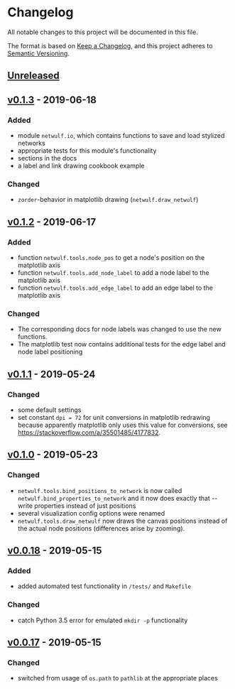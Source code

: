 # Changelog

All notable changes to this project will be documented in this file.

The format is based on [Keep a Changelog](https://keepachangelog.com/en/1.0.0/),
and this project adheres to [Semantic Versioning](https://semver.org/spec/v2.0.0.html).

## [Unreleased]

## [v0.1.3] - 2019-06-18
### Added
- module `netwulf.io`, which contains functions to save and load stylized networks
- appropriate tests for this module's functionality
- sections in the docs
- a label and link drawing cookbook example

### Changed
- `zorder`-behavior in matplotlib drawing (`netwulf.draw_netwulf`)

## [v0.1.2] - 2019-06-17
### Added
- function `netwulf.tools.node_pos` to get a node's position on the matplotlib axis
- function `netwulf.tools.add_node_label` to add a node label to the matplotlib axis
- function `netwulf.tools.add_edge_label` to add an edge label to the matplotlib axis

### Changed
- The corresponding docs for node labels was changed to use the new functions.
- The matplotlib test now contains additional tests for the edge label and node label positioning

## [v0.1.1] - 2019-05-24
### Changed
- some default settings
- set constant `dpi = 72` for unit conversions in matplotlib redrawing because apparently matplotlib only uses this value for conversions, see https://stackoverflow.com/a/35501485/4177832.

## [v0.1.0] - 2019-05-23
### Changed
- `netwulf.tools.bind_positions_to_network` is now called `netwulf.bind_properties_to_network` and it now does exactly that -- write properties instead of just positions
- several visualization config options were renamed
- `netwulf.tools.draw_netwulf` now draws the canvas positions instead of the actual node positions (differences arise by zooming).

## [v0.0.18] - 2019-05-15
### Added
- added automated test functionality in ``/tests/`` and ``Makefile``

### Changed
- catch Python 3.5 error for emulated ``mkdir -p`` functionality

## [v0.0.17] - 2019-05-15
### Changed
- switched from usage of `os.path` to `pathlib` at the appropriate places

[Unreleased]: https://github.com/benmaier/netwulf/compare/v0.1.3...HEAD
[v0.1.3]: https://github.com/benmaier/netwulf/compare/v0.1.2...v0.1.3
[v0.1.2]: https://github.com/benmaier/netwulf/compare/v0.1.1...v0.1.2
[v0.1.1]: https://github.com/benmaier/netwulf/compare/v0.1.0...v0.1.1
[v0.1.0]: https://github.com/benmaier/netwulf/compare/v0.0.18...v0.1.0
[v0.0.18]: https://github.com/benmaier/netwulf/compare/v0.0.17...v0.0.18
[v0.0.17]: https://github.com/benmaier/netwulf/releases/tag/v0.0.17
